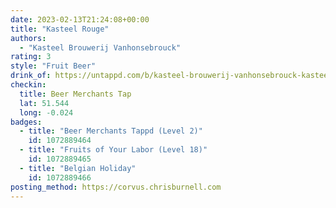 ```yaml
---
date: 2023-02-13T21:24:08+00:00
title: "Kasteel Rouge"
authors:
  - "Kasteel Brouwerij Vanhonsebrouck"
rating: 3
style: "Fruit Beer"
drink_of: https://untappd.com/b/kasteel-brouwerij-vanhonsebrouck-kasteel-rouge/6890
checkin:
  title: Beer Merchants Tap
  lat: 51.544
  long: -0.024
badges:
  - title: "Beer Merchants Tappd (Level 2)"
    id: 1072889464
  - title: "Fruits of Your Labor (Level 18)"
    id: 1072889465
  - title: "Belgian Holiday"
    id: 1072889466
posting_method: https://corvus.chrisburnell.com
---
```

